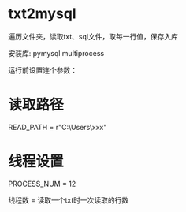 # txt2mysql
遍历文件夹，读取txt、sql文件，取每一行值，保存入库

安装库: pymysql multiprocess

运行前设置连个参数：

# 读取路径
READ_PATH = r"C:\Users\xxx\"

# 线程设置
PROCESS_NUM = 12

线程数 = 读取一个txt时一次读取的行数
